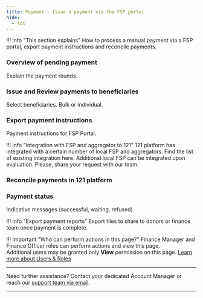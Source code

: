 ```yaml
---
title: Payment - Issue a payment via the FSP portal
hide:
  - toc
---
```


!!! info "This section explains"
    How to process a manual payment via a FSP portal, export payment instructions and reconcile payments.


### Overview of pending payment

Explain the payment rounds.

### Issue and Review payments to beneficiaries

Select beneficiaries. Bulk or individual.

### Export payment instructions

Payment instructions for FSP Portal.

!!! info "Integration with FSP and aggregator to 121"
    121 platform has integrated with a certain number of local FSP and aggregators. Find the list of existing integration here.
    Additional local FSP can be integrated upon evaluation. Please, share your request with our team.

### Reconcile payments in 121 platform


### Payment status

Indicative messages (successful, waiting, refused)

!!! info "Export payment reports"
    Export files to share to donors or finance team once payment is complete.


!!! Important "Who can perform actions in this page?"
    Finance Manager and Finance Officer roles can perform actions and view this page.  
    Additional users may be granted only **View** permission on this page. [Learn more about Users & Roles](../users/users-roles-page.md)

___
Need further assistance? Contact your dedicated Account Manager or reach our [support team via email](mailto:support@121.global).
___
